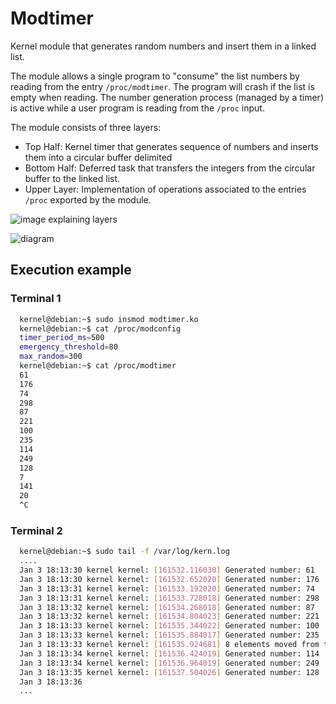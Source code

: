 # Modtimer
Kernel module that generates random numbers and insert them in a linked list.

The module allows a single program to "consume" the list numbers by reading from the entry ```/proc/modtimer```. The program will crash if the list is empty when reading.
The number generation process (managed by a timer) is active while a user program is reading from the `/proc` input.

The module consists of three layers:
* Top Half: Kernel timer that generates sequence of numbers and inserts them into a circular buffer delimited
* Bottom Half: Deferred task that transfers the integers from the circular buffer to the linked list.
* Upper Layer: Implementation of operations associated to the entries `/proc` exported by the module.

![image explaining layers](https://imgur.com/akVs90l.png)


![diagram](https://imgur.com/heKFbqr.png)


## Execution example

### Terminal 1

```bash
  kernel@debian:~$ sudo insmod modtimer.ko
  kernel@debian:~$ cat /proc/modconfig
  timer_period_ms=500
  emergency_threshold=80
  max_random=300
  kernel@debian:~$ cat /proc/modtimer
  61
  176
  74
  298
  87
  221
  100
  235
  114
  249
  128
  7
  141
  20
  ^C
```

### Terminal 2
```bash
  kernel@debian:~$ sudo tail -f /var/log/kern.log
  ....
  Jan 3 18:13:30 kernel kernel: [161532.116030] Generated number: 61
  Jan 3 18:13:30 kernel kernel: [161532.652020] Generated number: 176
  Jan 3 18:13:31 kernel kernel: [161533.192020] Generated number: 74
  Jan 3 18:13:31 kernel kernel: [161533.728018] Generated number: 298
  Jan 3 18:13:32 kernel kernel: [161534.268018] Generated number: 87
  Jan 3 18:13:32 kernel kernel: [161534.804023] Generated number: 221
  Jan 3 18:13:33 kernel kernel: [161535.344022] Generated number: 100
  Jan 3 18:13:33 kernel kernel: [161535.884017] Generated number: 235
  Jan 3 18:13:33 kernel kernel: [161535.924681] 8 elements moved from the buffer to the list
  Jan 3 18:13:34 kernel kernel: [161536.424019] Generated number: 114
  Jan 3 18:13:34 kernel kernel: [161536.964019] Generated number: 249
  Jan 3 18:13:35 kernel kernel: [161537.504026] Generated number: 128
  Jan 3 18:13:36
  ...
```
